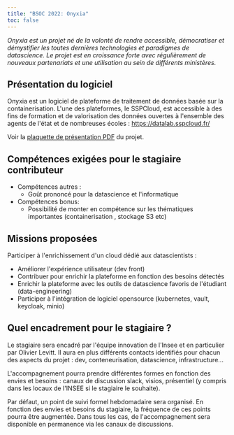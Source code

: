 ```yaml
---
title: "BSOC 2022: Onyxia"
toc: false
---
```


*Onyxia est un projet né de la volonté de rendre accessible, démocratiser et démystifier les toutes dernières technologies et paradigmes de datascience. Le projet est en croissance forte avec régulièrement de nouveaux partenariats et une utilisation au sein de différents ministères.*

## Présentation du logiciel

Onyxia est un logiciel de plateforme de traitement de données basée sur la containerisation. L'une des plateformes, le SSPCloud, est accessible à des fins de formation et de valorisation des données ouvertes à l'ensemble des agents de l'état et de nombreuses écoles : https://datalab.sspcloud.fr/

Voir la [plaquette de présentation PDF](https://minio.lab.sspcloud.fr/projet-onyxia/BlueHatsSemesterOfCode.pdf) du projet.

## Compétences exigées pour le stagiaire contributeur

- Compétences autres : 
    - Goût prononcé pour la datascience et l'informatique 
- Compétences bonus: 
    - Possibilité de monter en compétence sur les thématiques importantes (containerisation , stockage S3 etc)

## Missions proposées

Participer à l'enrichissement d'un cloud dédié aux datascientists :

- Améliorer l'expérience utilisateur (dev front)
- Contribuer pour enrichir la plateforme en fonction des besoins détectés
- Enrichir la plateforme avec les outils de datascience favoris de l'étudiant (data-engineering)
- Participer à l'intégration de logiciel opensource (kubernetes, vault, keycloak, minio) 

## Quel encadrement pour le stagiaire ?

Le stagiaire sera encadré par l'équipe innovation de l'Insee et en particulier par Olivier Levitt. Il aura en plus différents contacts identifiés pour chacun des aspects du projet : dev, conteneurisation, datascience, infrastructure...

L'accompagnement pourra prendre différentes formes en fonction des envies et besoins : canaux de discussion slack, visios, présentiel (y compris dans les locaux de l'INSEE si le stagiaire le souhaite).

Par défaut, un point de suivi formel hebdomadaire sera organisé. En fonction des envies et besoins du stagiaire, la fréquence de ces points pourra être augmentée. Dans tous les cas, de l'accompagnement sera disponible en permanence via les canaux de discussions.
